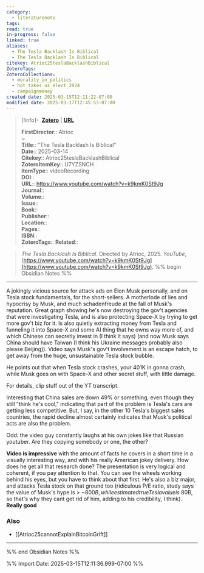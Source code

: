 ```yaml
---
category:
  - literaturenote
tags: 
read: true
in-progress: false
linked: true
aliases:
  - The Tesla Backlash Is Biblical
  - The Tesla Backlash Is Biblical
citekey: Atrioc25teslaBacklashBiblical
ZoteroTags: 
ZoteroCollections:
  - morality_in_politics
  - hot_takes_us_elect_2024
  - campaignmoney
created date: 2025-03-15T12:11:22-07:00
modified date: 2025-03-17T12:45:53-07:00
---
```


> [!info]- &nbsp;[**Zotero**](zotero://select/library/items/U7YZSNCH)   | [**URL**](https://www.youtube.com/watch?v=k9kmK0St9Jg)
>
> 
> 
> **FirstDirector**:: Atrioc  
~    
> **Title**:: "The Tesla Backlash Is Biblical"  
> **Date**:: 2025-03-14  
> **Citekey**:: Atrioc25teslaBacklashBiblical  
> **ZoteroItemKey**:: U7YZSNCH  
> **itemType**:: videoRecording  
> **DOI**::   
> **URL**:: https://www.youtube.com/watch?v=k9kmK0St9Jg  
> **Journal**::   
> **Volume**::   
> **Issue**::   
> **Book**::   
> **Publisher**::   
> **Location**::    
> **Pages**::   
> **ISBN**::   
> **ZoteroTags**:: 
> **Related**:: 

> _The Tesla Backlash Is Biblical_. Directed by Atrioc, 2025. _YouTube_, [https://www.youtube.com/watch?v=k9kmK0St9Jg](https://www.youtube.com/watch?v=k9kmK0St9Jg).
%% begin Obsidian Notes %%
___

A jokingly vicious source for attack ads on Elon Musk personally, and on Tesla stock fundamentals, for the short-sellers.  A motherlode of lies and hypocrisy by Musk, and much schadenfreude at the fall of Musk's reputation.  Great graph showing he's now destroying the gov't agencies that were investigating Tesla, and is also protecting Space-X by trying to get more gov't biz for it. Is also quietly extracting money from Tesla and funneling it into Space-X and some AI thing that he owns way more of, and which Chinese can secretly invest in (I think it says) (and now Musk says China should have Taiwan (I think his Ukraine messages probably also please Beijing)).  Video says Musk's gov't involvement is an escape hatch, to get away from the huge, unsustainable Tesla stock bubble.

He points out that when Tesla stock crashes, your 401K in gonna crash, while Musk goes on with Space-X and other secret stuff, with little damage.

For details, clip stuff out of the YT transcript.

Interesting that China sales are down 49% or something, even though they still "think he's cool," indicating that part of the problem is Tesla's cars are getting less competitive.  But, I say, in the other 10 Tesla's biggest sales countries, the rapid decline almost certainly indicates that Musk's political acts are also the problem.

Odd: the video guy constantly laughs at his own jokes like that Russian youtuber.  Are they copying somebody or one, the other?

**Video is impressive** with the amount of facts he covers in a short time in a visually interesting way, and with his really American jokey delivery.  How does he get all that research done?  The presentation is very logical and coherent, if you pay attention to that. You can see the wheels working behind his eyes, but you have to think about that first.  He's also a biz major, and attacks Tesla stock on that ground too (ridiculous P/E ratio, study says the value of Musk's hype is > ~$800B, while estimated true Tesla value is ~$80B, so that's why they cant get rid of him, adding to his credibility, I think).  **Really good** 

### Also
- [[Atrioc25cannotExplainBitcoinGrift]]

___
%% end Obsidian Notes %%


%% Import Date: 2025-03-15T12:11:36.999-07:00 %%

